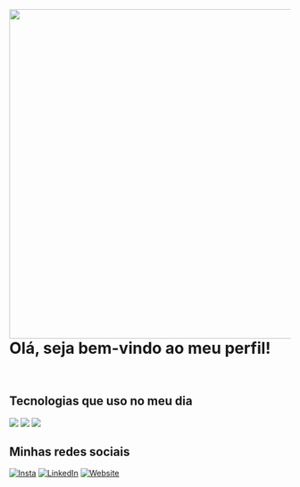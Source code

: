 <img align="right" height="590em" src="https://raw.githubusercontent.com/gist/fabrdiniz/74e0bbe3a86b772aa923993a39667b48/raw/ed3307fa32a34b16d44b389b7039c921aaca840e/githurbcard.svg"/>

<!-- [![Typing SVG](https://readme-typing-svg.herokuapp.com?font=&pause=1000&color=242426&background=A6C0D9&center=true&vCenter=true&random=false&width=400&height=70&lines=Ol%C3%A1%2C+meu+nome+%C3%A9+Fabr%C3%ADcio+Diniz;Seja+bem-vindo+ao+meu+perfil!)](https://git.io/typing-svg) -->

<h1>Olá, seja bem-vindo ao meu perfil!</h1>

<div style="display: inline_block"><br/>
    <h2>Tecnologias que uso no meu dia</h2>
    <img src="https://img.shields.io/badge/HTML5-E34F26?style=for-the-badge&logo=html5&logoColor=white">
    <img src="https://img.shields.io/badge/CSS3-1572B6?style=for-the-badge&logo=css3&logoColor=white">
    <img src="https://img.shields.io/badge/JavaScript-323330?style=for-the-badge&logo=javascript&logoColor=F7DF1E">
</div>

<h2>Minhas redes sociais</h2>
    
[![Insta](https://img.shields.io/badge/Instagram-E4405F?style=for-the-badge&logo=instagram&logoColor=white)](https://www.instagram.com/fabrdiniz/)
[![LinkedIn](https://img.shields.io/badge/LinkedIn-0077B5?style=for-the-badge&logo=linkedin&logoColor=white)](https://www.linkedin.com/in/fabr%C3%ADcio-mendon%C3%A7a-3536a5258/)
[![Website](https://img.shields.io/badge/website-000000?style=for-the-badge&logo=About.me&logoColor=white)](https://fabrdiniz.github.io/)



